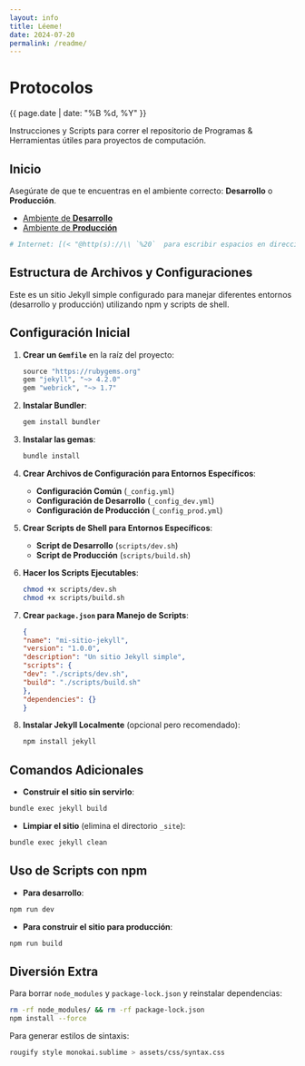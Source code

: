 ```yaml
---
layout: info
title: Léeme!
date: 2024-07-20
permalink: /readme/
---
```

# Protocolos
<p><time datetime="{{ page.date | date_to_xmlschema }}">{{ page.date | date: "%B %d, %Y" }}</time></p>
Instrucciones y Scripts para correr el repositorio de Programas &amp; Herramientas útiles para proyectos de computación.

## Inicio

Asegúrate de que te encuentras en el ambiente correcto: **Desarrollo** o **Producción**.

- [Ambiente de **Desarrollo**](/)
- [Ambiente de **Producción**](https://kibzai.github.io/Programas/)

``` sh
# Internet: [(< "@http(s)://\\ `%20`  para escribir espacios en direcciones." >)]
```
## Estructura de Archivos y Configuraciones

Este es un sitio Jekyll simple configurado para manejar diferentes entornos (desarrollo y producción) utilizando npm y scripts de shell.

## Configuración Inicial

1. **Crear un `Gemfile`** en la raíz del proyecto:

    ```ruby
    source "https://rubygems.org"
    gem "jekyll", "~> 4.2.0"
    gem "webrick", "~> 1.7"
    ```

2. **Instalar Bundler**:

    ```bash
    gem install bundler
    ```

3. **Instalar las gemas**:

    ```bash
    bundle install
    ```

4. **Crear Archivos de Configuración para Entornos Específicos**:

    - **Configuración Común** (`_config.yml`)
    - **Configuración de Desarrollo** (`_config_dev.yml`)
    - **Configuración de Producción** (`_config_prod.yml`)

5. **Crear Scripts de Shell para Entornos Específicos**:

    - **Script de Desarrollo** (`scripts/dev.sh`)
    - **Script de Producción** (`scripts/build.sh`)

6. **Hacer los Scripts Ejecutables**:

    ```bash
    chmod +x scripts/dev.sh
    chmod +x scripts/build.sh
    ```

7. **Crear `package.json` para Manejo de Scripts**:

    ```json
    {
    "name": "mi-sitio-jekyll",
    "version": "1.0.0",
    "description": "Un sitio Jekyll simple",
    "scripts": {
    "dev": "./scripts/dev.sh",
    "build": "./scripts/build.sh"
    },
    "dependencies": {}
    }
    ```

8. **Instalar Jekyll Localmente** (opcional pero recomendado):

    ```bash
    npm install jekyll
    ```

## Comandos Adicionales

- **Construir el sitio sin servirlo**:
```bash
bundle exec jekyll build
```

- **Limpiar el sitio** (elimina el directorio `_site`):
```bash
bundle exec jekyll clean
```

## Uso de Scripts con npm

- **Para desarrollo**:
```bash
npm run dev
```

- **Para construir el sitio para producción**:
```bash
npm run build
```

## Diversión Extra
Para borrar `node_modules` y `package-lock.json` y reinstalar dependencias:
```bash
rm -rf node_modules/ && rm -rf package-lock.json
npm install --force
```
Para generar estilos de sintaxis:
``` bash
rougify style monokai.sublime > assets/css/syntax.css
```
